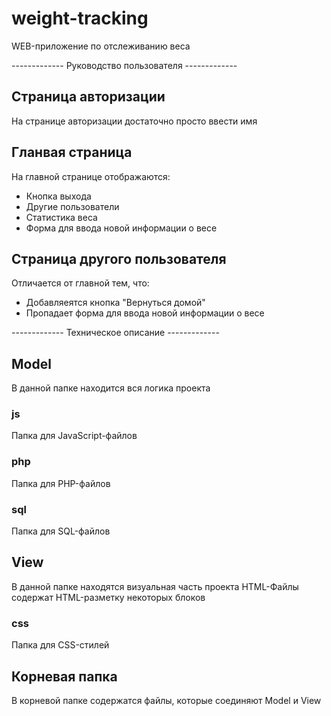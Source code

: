 # weight-tracking
WEB-приложение по отслеживанию веса

------------- Руководство пользователя -------------

## Страница авторизации
На странице авторизации достаточно просто ввести имя

## Гланвая страница
На главной странице отображаются:
- Кнопка выхода
- Другие пользователи
- Статистика веса
- Форма для ввода новой информации о весе

## Страница другого пользователя
Отличается от главной тем, что:
- Добавляеятся кнопка "Вернуться домой"
- Пропадает форма для ввода новой информации о весе

------------- Техническое описание -------------

## Model
В данной папке находится вся логика проекта
### js
Папка для JavaScript-файлов
### php
Папка для PHP-файлов
### sql
Папка для SQL-файлов

## View
В данной папке находятся визуальная часть проекта
HTML-Файлы содержат HTML-разметку некоторых блоков
### css
Папка для CSS-стилей

## Корневая папка
В корневой папке содержатся файлы, которые соединяют Model и View
